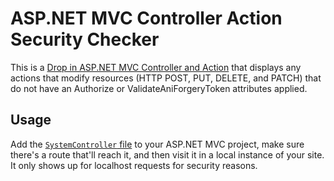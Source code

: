 # ASP.NET MVC Controller Action Security Checker

This is a [Drop in ASP.NET MVC Controller and Action](https://raw.githubusercontent.com/Haacked/aspnetmvc-action-checker/master/SystemController.cs) that displays any actions that modify resources (HTTP POST, PUT, DELETE, and PATCH) that do not have an Authorize or ValidateAniForgeryToken attributes applied.

## Usage

Add the [`SystemController` file](https://raw.githubusercontent.com/Haacked/aspnetmvc-action-checker/master/SystemController.cs) to your ASP.NET MVC project, make sure there's a route that'll reach it, and then visit it in a local instance of your site. It only shows up for localhost requests for security reasons.
